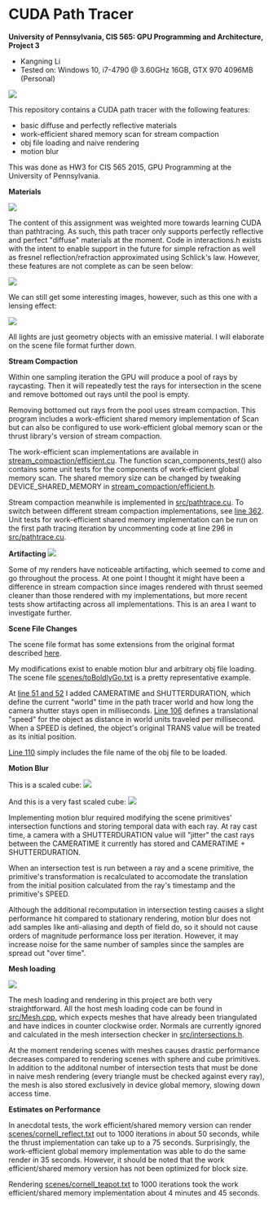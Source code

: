 CUDA Path Tracer
================

**University of Pennsylvania, CIS 565: GPU Programming and Architecture, Project 3**

* Kangning Li
* Tested on: Windows 10, i7-4790 @ 3.60GHz 16GB, GTX 970 4096MB (Personal)

![](images/toBoldlyGo.gif)

This repository contains a CUDA path tracer with the following features:
- basic diffuse and perfectly reflective materials
- work-efficient shared memory scan for stream compaction
- obj file loading and naive rendering
- motion blur

This was done as HW3 for CIS 565 2015, GPU Programming at the University of Pennsylvania.

**Materials**

![](images/cornell.2015-09-30_01-56-56z.5000samp.png)

The content of this assignment was weighted more towards learning CUDA than pathtracing. As such, this path tracer only supports perfectly reflective and perfect "diffuse" materials at the moment. Code in interactions.h exists with the intent to enable support in the future for simple refraction as well as fresnel reflection/refraction approximated using Schlick's law. However, these features are not complete as can be seen below:

![](images/cornell.2015-09-30_02-04-20z.5000samp.png)

We can still get some interesting images, however, such as this one with a lensing effect:

![](images/cornell.2015-09-30_02-17-23z.5000samp.png)

All lights are just geometry objects with an emissive material. I will elaborate on the scene file format further down.

**Stream Compaction**

Within one sampling iteration the GPU will produce a pool of rays by raycasting. Then it will repeatedly test the rays for intersection in the scene and remove bottomed out rays until the pool is empty.

Removing bottomed out rays from the pool uses stream compaction. This program includes a work-efficient shared memory implementation of Scan but can also be configured to use work-efficient global memory scan or the thrust library's version of stream compaction.

The work-efficient scan implementations are available in [stream_compaction/efficient.cu](stream_compaction/efficient.cu). The function scan_components_test() also contains some unit tests for the components of work-efficient global memory scan. The shared memory size can be changed by tweaking DEVICE_SHARED_MEMORY in [stream_compaction/efficient.h](stream_compaction/efficient.h).

Stream compaction meanwhile is implemented in [src/pathtrace.cu](src/pathtrace.cu). To switch between different stream compaction implementations, see [line 362](src/pathtrace.cu#L362).
Unit tests for work-efficient shared memory implementation can be run on the first path tracing iteration by uncommenting code at line 296 in [src/pathtrace.cu](src/pathtrace.cu#L296).

**Artifacting**
![](images/cornell.2015-09-30_02-09-52z.5000samp.png)

Some of my renders have noticeable artifacting, which seemed to come and go throughout the process. At one point I thought it might have been a difference in stream compaction since images rendered with thrust seemed cleaner than those rendered with my implementations, but more recent tests show artifacting across all implementations. This is an area I want to investigate further.

**Scene File Changes**

The scene file format has some extensions from the original format described [here](https://github.com/CIS565-Fall-2015/Project3-CUDA-Path-Tracer#scene-file-format).

My modifications exist to enable motion blur and arbitrary obj file loading. The scene file [scenes/toBoldlyGo.txt](scenes/toBoldlyGo.txt) is a pretty representative example.

At [line 51 and 52](scenes/toBoldlyGo.txt#L51) I added CAMERATIME and SHUTTERDURATION, which define the current "world" time in the path tracer world and how long the camera shutter stays open in milliseconds. [Line 106](scenes/toBoldlyGo.txt#L106) defines a translational "speed" for the object as distance in world units traveled per millisecond. When a SPEED is defined, the object's original TRANS value will be treated as its initial position.

[Line 110](scenes/toBoldlyGo.txt#L110) simply includes the file name of the obj file to be loaded.

**Motion Blur**

This is a scaled cube:
![](images/car.2015-09-29_23-01-03z.216samp.png)

And this is a very fast scaled cube:
![](images/car.2015-09-29_23-37-10z.840samp.png)

Implementing motion blur required modifying the scene primitives' intersection functions and storing temporal data with each ray. At ray cast time, a camera with a SHUTTERDURATION value will "jitter" the cast rays between the CAMERATIME it currently has stored and CAMERATIME + SHUTTERDURATION.

When an intersection test is run between a ray and a scene primitive, the primitive's transformation is recalculated to accomodate the translation from the initial position calculated from the ray's timestamp and the primitive's SPEED.

Although the additional recomputation in intersection testing causes a slight performance hit compared to stationary rendering, motion blur does not add samples like anti-aliasing and depth of field do, so it should not cause orders of magnitude performance loss per iteration. However, it may increase noise for the same number of samples since the samples are spread out "over time".

**Mesh loading**

![](images/cornell.2015-09-29_11-44-39z.5000samp.png)

The mesh loading and rendering in this project are both very straightforward. All the host mesh loading code can be found in [src/Mesh.cpp](src/Mesh.cpp), which expects meshes that have already been triangulated and have indices in counter clockwise order. Normals are currently ignored and calculated in the mesh intersection checker in [src/intersections.h](src/intersections.h).

At the moment rendering scenes with meshes causes drastic performance decreases compared to rendering scenes with sphere and cube primitives. In addition to the additonal number of intersection tests that must be done in naive mesh rendering (every triangle must be checked against every ray), the mesh is also stored exclusively in device global memory, slowing down access time.

**Estimates on Performance**

In anecdotal tests, the work efficient/shared memory version can render [scenes/cornell_reflect.txt](scenes/cornell_reflect.txt) out to 1000 iterations in about 50 seconds, while the thrust implementation can take up to a 75 seconds. Surprisingly, the work-efficient global memory implementation was able to do the same render in 35 seconds. However, it should be noted that the work efficient/shared memory version has not been optimized for block size.

Rendering [scenes/cornell_teapot.txt](scenes/cornell_teapot.txt) to 1000 iterations took the work efficient/shared memory implementation about 4 minutes and 45 seconds.